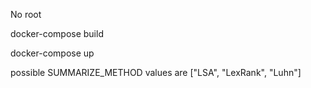No root

docker-compose build

docker-compose up


possible SUMMARIZE_METHOD values are ["LSA", "LexRank", "Luhn"]